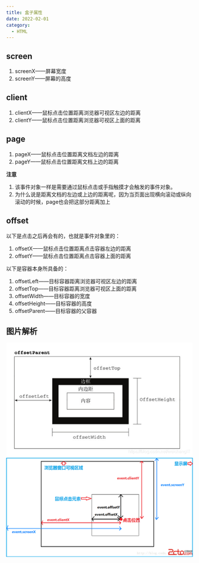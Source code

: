 ```yaml
---
title: 盒子属性
date: 2022-02-01
category:
  - HTML
---
```



<!-- more -->


## screen
1. screenX——屏幕宽度
2. screenY——屏幕的高度


## client
1. clientX——鼠标点击位置距离浏览器可视区左边的距离
2. clientY——鼠标点击位置距离浏览器可视区上面的距离

## page
1. pageX——鼠标点击位置距离文档左边的距离
2. pageY——鼠标点击位置距离文档上边的距离

**注意**
1. 该事件对象一样是需要通过鼠标点击或手指触摸才会触发的事件对象。
2. 为什么说是距离文档的左边或上边的距离呢，因为当页面出现横向滚动或纵向滚动的时候，page也会把这部分距离加上

## offset
以下是点击之后再会有的，也就是事件对象里的：
1. offsetX——鼠标点击位置距离点击容器左边的距离
2. offsetY——鼠标点击位置距离点击容器上面的距离

以下是容器本身所具备的：
1. offsetLeft——目标容器距离浏览器可视区左边的距离
2. offsetTop——目标容器距离浏览器可视区上面的距离
3. offsetWidth——目标容器的宽度
4. offsetHeight——目标容器的高度
5. offsetParent——目标容器的父容器

## 图片解析

![](./img/20190305154905191.png)
![](./img/clientx.png)
